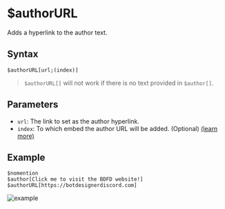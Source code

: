 # $authorURL
Adds a hyperlink to the author text.

## Syntax
```
$authorURL[url;(index)]
```
> `$authorURL[]` will not work if there is no text provided in `$author[]`.

## Parameters
- `url`: The link to set as the author hyperlink.
- `index`: To which embed the author URL will be added. (Optional) [(learn more)](../resources/embedIndexes.md)

## Example
```
$nomention
$author[Click me to visit the BDFD website!]
$authorURL[https://botdesignerdiscord.com]
```
![example](https://user-images.githubusercontent.com/113303649/209984969-3f5c56e6-5817-4acf-b2df-37bf237d00df.png)

